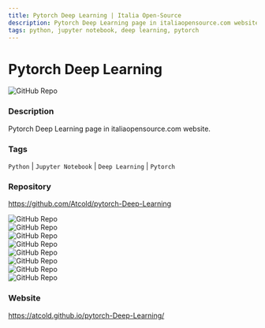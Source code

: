 ```yaml
---
title: Pytorch Deep Learning | Italia Open-Source
description: Pytorch Deep Learning page in italiaopensource.com website.
tags: python, jupyter notebook, deep learning, pytorch
---
```

        

# Pytorch Deep Learning

![GitHub Repo](https://img.shields.io/static/v1?label=category&message=opensource&color=green)

### Description

Pytorch Deep Learning page in italiaopensource.com website.

### Tags

`Python` | `Jupyter Notebook` | `Deep Learning` | `Pytorch`

### Repository

https://github.com/Atcold/pytorch-Deep-Learning

![GitHub Repo](https://img.shields.io/github/stars/Atcold/pytorch-Deep-Learning?style=social)<br />![GitHub Repo](https://img.shields.io/github/forks/Atcold/pytorch-Deep-Learning?style=social)<br />![GitHub Repo](https://img.shields.io/github/v/tag/Atcold/pytorch-Deep-Learning?style=social)<br />![GitHub Repo](https://img.shields.io/github/contributors/Atcold/pytorch-Deep-Learning)<br />![GitHub Repo](https://img.shields.io/github/issues-pr/Atcold/pytorch-Deep-Learning)<br />![GitHub Repo](https://img.shields.io/github/issues/Atcold/pytorch-Deep-Learning)<br />![GitHub Repo](https://img.shields.io/github/license/Atcold/pytorch-Deep-Learning)<br />![GitHub Repo](https://img.shields.io/github/last-commit/Atcold/pytorch-Deep-Learning)<br />

### Website

https://atcold.github.io/pytorch-Deep-Learning/